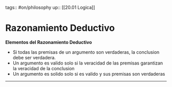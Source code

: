tags:: #on/philosophy 
up:: [[20.01 Logica]]
# Razonamiento Deductivo
**Elementos del Razonamiento Deductivo**
- Si todas las premisas de un argumento son verdaderas, la conclusion debe ser verdadera. 
-  Un argumento es valido solo si la veracidad de las premisas garantizan la veracidad de la conclusion
- Un argumento es solido solo si es valido y sus premisas son verdaderas
___
